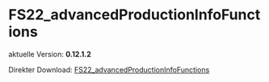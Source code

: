 # FS22_advancedProductionInfoFunctions

aktuelle Version: **0.12.1.2**

Direkter Download: [FS22_advancedProductionInfoFunctions](https://github.com/inconspicuously007/FS22_advancedProductionInfoFunctions/releases/latest/download/FS22_advancedProductionInfoFunctions.zip)
